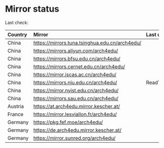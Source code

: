 <script src="./time.js"></script>
# Mirror status
Last check: <script type="text/javascript">localize(1725873854.4959292);</script>

|Country|Mirror|Last update|
|:------|:-----|:----------|
|China|https://mirrors.tuna.tsinghua.edu.cn/arch4edu/|<script type="text/javascript">localize(1725821284);</script>|
|China|https://mirrors.aliyun.com/arch4edu/|<script type="text/javascript">localize(1725821284);</script>|
|China|https://mirrors.bfsu.edu.cn/arch4edu/|<script type="text/javascript">localize(1725821284);</script>|
|China|https://mirrors.cernet.edu.cn/arch4edu/|<script type="text/javascript">localize(1725821284);</script>|
|China|https://mirror.iscas.ac.cn/arch4edu/|<script type="text/javascript">localize(1725821284);</script>|
|China|https://mirrors.nju.edu.cn/arch4edu/|ReadTimeout|
|China|https://mirror.nyist.edu.cn/arch4edu/|<script type="text/javascript">localize(1725821284);</script>|
|China|https://mirrors.sau.edu.cn/arch4edu/|<script type="text/javascript">localize(1725821284);</script>|
|Austria|https://at.arch4edu.mirror.kescher.at/|<script type="text/javascript">localize(1725821284);</script>|
|France|https://mirror.lesviallon.fr/arch4edu/|<script type="text/javascript">localize(1725821284);</script>|
|Germany|https://pkg.fef.moe/arch4edu/|<script type="text/javascript">localize(1725821284);</script>|
|Germany|https://de.arch4edu.mirror.kescher.at/|<script type="text/javascript">localize(1725821284);</script>|
|Germany|https://mirror.sunred.org/arch4edu/|<script type="text/javascript">localize(1725821284);</script>|

<script src="./tablefilter/tablefilter.js"></script>
<script src="./table.js"></script>